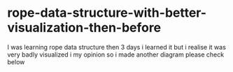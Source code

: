 # rope-data-structure-with-better-visualization-then-before
I was learning rope data structure then 3 days i learned it but i realise it was very badly visualized i my opinion so i made another diagram please check below
